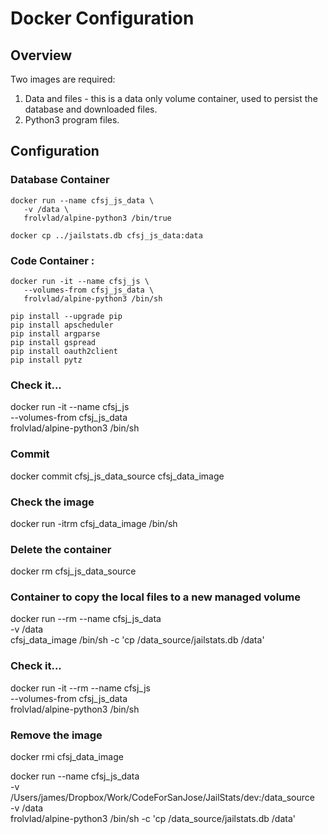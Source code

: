 # Docker Configuration

## Overview
Two images are required:
1. Data and files - this is a data only volume container, used to persist the database and downloaded files.
2. Python3 program files.

## Configuration

### Database Container

	docker run --name cfsj_js_data \
	   -v /data \
	   frolvlad/alpine-python3 /bin/true 

	docker cp ../jailstats.db cfsj_js_data:data

### Code Container :
	
	docker run -it --name cfsj_js \
	   --volumes-from cfsj_js_data \
	   frolvlad/alpine-python3 /bin/sh
	
	pip install --upgrade pip
	pip install apscheduler
	pip install argparse
	pip install gspread
	pip install oauth2client
	pip install pytz

### Check it...
docker run -it --name cfsj_js \
	--volumes-from cfsj_js_data \
	frolvlad/alpine-python3 /bin/sh



### Commit
docker commit cfsj_js_data_source cfsj_data_image

### Check the image
docker run -itrm cfsj_data_image /bin/sh

### Delete the container
docker rm cfsj_js_data_source


### Container to copy the local files to a new managed volume
docker run --rm --name cfsj_js_data \
	-v /data \
	cfsj_data_image /bin/sh -c 'cp /data_source/jailstats.db /data'

### Check it...
docker run -it --rm --name cfsj_js \
	--volumes-from cfsj_js_data \
	frolvlad/alpine-python3 /bin/sh

### Remove the image
docker rmi cfsj_data_image





docker run --name cfsj_js_data \
	-v /Users/james/Dropbox/Work/CodeForSanJose/JailStats/dev:/data_source \
	-v /data \
	frolvlad/alpine-python3 /bin/sh -c 'cp /data_source/jailstats.db /data'

